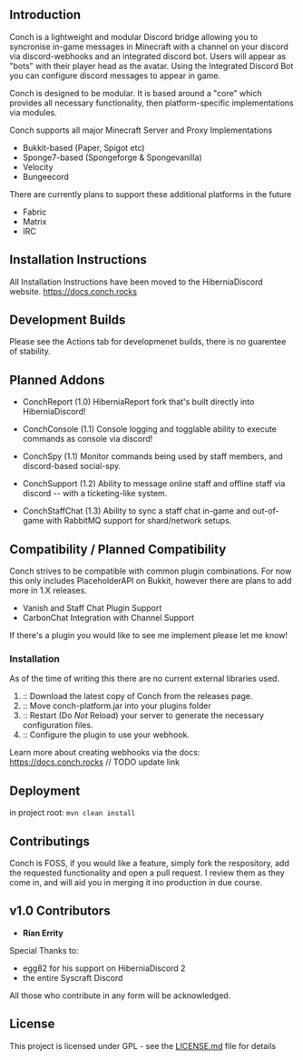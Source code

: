## Introduction

Conch is a lightweight and modular Discord bridge allowing you to syncronise in-game messages in Minecraft with a channel on your discord via discord-webhooks and an integrated discord bot. Users will appear as "bots" with their player head as the avatar. Using the Integrated Discord Bot you can configure discord messages to appear in game. 

Conch is designed to be modular. It is based around a "core" which provides all necessary functionality, then platform-specific implementations via modules. 

Conch supports all major Minecraft Server and Proxy Implementations 
- Bukkit-based (Paper, Spigot etc) 
- Sponge7-based (Spongeforge & Spongevanilla)
- Velocity
- Bungeecord

There are currently plans to support these additional platforms in the future
- Fabric
- Matrix
- IRC

## Installation Instructions

All Installation Instructions have been moved to the HiberniaDiscord website.
https://docs.conch.rocks

## Development Builds

Please see the Actions tab for developmenet builds, there is no guarentee of stability. 

## Planned Addons 

- ConchReport (1.0)
HiberniaReport fork that's built directly into HiberniaDiscord!

- ConchConsole (1.1)
Console logging and togglable ability to execute commands as console via discord!

- ConchSpy (1.1)
Monitor commands being used by staff members, and discord-based social-spy.

- ConchSupport (1.2)
Ability to message online staff and offline staff via discord -- with a ticketing-like system.

- ConchStaffChat (1.3)
Ability to sync a staff chat in-game and out-of-game with RabbitMQ support for shard/network setups.


## Compatibility / Planned Compatibility 
Conch strives to be compatible with common plugin combinations. For now this only includes PlaceholderAPI on Bukkit, however there are plans to add more in 1.X releases.

- Vanish and Staff Chat Plugin Support
- CarbonChat Integration with Channel Support

If there's a plugin you would like to see me implement please let me know!

### Installation

As of the time of writing this there are no current external libraries used.

1.  :: Download the latest copy of Conch from the releases page.
2.  :: Move conch-platform.jar into your plugins folder
3.  :: Restart (Do *Not* Reload) your server to generate the necessary configuration files.
4.  :: Configure the plugin to use your webhook. 

Learn more about creating webhooks via the docs: https://docs.conch.rocks // TODO update link

## Deployment

in project root:
`mvn clean install` 

## Contributings

Conch is FOSS, if you would like a feature, simply fork the respository, add the requested functionality and open a pull request. I review them as they come in, and will aid you in merging it ino production in due course.


## v1.0 Contributors
* **Rían Errity**

Special Thanks to:
- egg82 for his support on HiberniaDiscord 2
- the entire Syscraft Discord

All those who contribute in any form will be acknowledged.

## License

This project is licensed under GPL - see the [LICENSE.md](LICENSE.md) file for details
